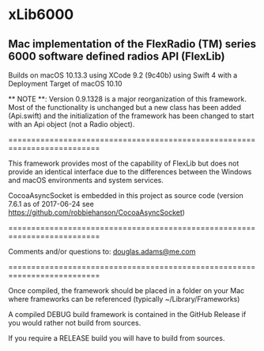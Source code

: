 # xLib6000
## Mac implementation of the FlexRadio (TM) series 6000 software defined radios API (FlexLib)

Builds on macOS 10.13.3 using XCode 9.2 (9c40b) using Swift 4 with a Deployment
Target of macOS 10.10



** NOTE **: Version 0.9.1328 is a major reorganization of this framework. Most of the
functionality is unchanged but a new class has been added (Api.swift) and the initialization of the
framework has been changed to start with an Api object (not a Radio object).


==========================================================================

This framework provides most of the capability of FlexLib but does not 
provide an identical interface due to the differences between the Windows
and macOS environments and system services.

CocoaAsyncSocket is embedded in this project as source code
(version 7.6.1 as of 2017-06-24
see https://github.com/robbiehanson/CocoaAsyncSocket)


==========================================================================

Comments and/or questions to:    douglas.adams@me.com

==========================================================================

Once compiled, the framework should be placed in a folder on your Mac where
frameworks can be referenced (typically ~/Library/Frameworks)

A compiled DEBUG build framework is contained in the GitHub Release if
you would rather not build from sources.

If you require a RELEASE build you will have to build from sources.
